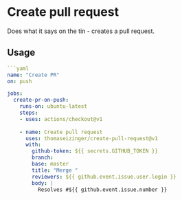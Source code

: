 # Create pull request

Does what it says on the tin - creates a pull request.

## Usage

```yaml
```yaml
name: "Create PR"
on: push

jobs:
  create-pr-on-push:
    runs-on: ubuntu-latest
    steps:
    - uses: actions/checkout@v1
    
    - name: Create pull request
      uses: thomaseizinger/create-pull-request@v1
      with:
        github-token: ${{ secrets.GITHUB_TOKEN }}
        branch: 
        base: master
        title: "Merge "
        reviewers: ${{ github.event.issue.user.login }}
        body: |
          Resolves #${{ github.event.issue.number }} 
```

```
